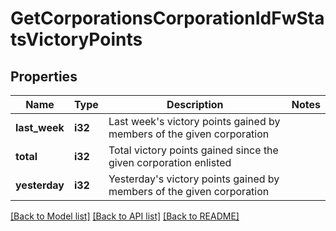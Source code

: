 # GetCorporationsCorporationIdFwStatsVictoryPoints

## Properties

Name | Type | Description | Notes
------------ | ------------- | ------------- | -------------
**last_week** | **i32** | Last week's victory points gained by members of the given corporation | 
**total** | **i32** | Total victory points gained since the given corporation enlisted | 
**yesterday** | **i32** | Yesterday's victory points gained by members of the given corporation | 

[[Back to Model list]](../README.md#documentation-for-models) [[Back to API list]](../README.md#documentation-for-api-endpoints) [[Back to README]](../README.md)


